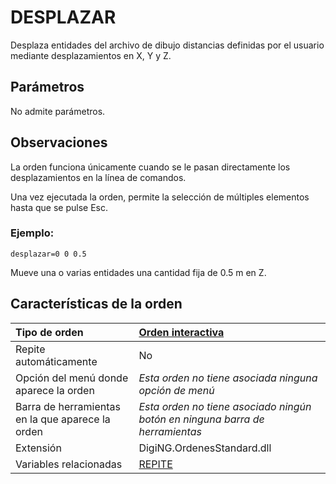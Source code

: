 # DESPLAZAR

Desplaza entidades del archivo de dibujo distancias definidas por el usuario mediante desplazamientos en X, Y y Z.

## Parámetros

No admite parámetros.

## Observaciones

La orden funciona únicamente cuando se le pasan directamente los desplazamientos en la línea de comandos.

Una vez ejecutada la orden, permite la selección de múltiples elementos hasta que se pulse Esc.

### Ejemplo:

`desplazar=0 0 0.5`

Mueve una o varias entidades una cantidad fija de 0.5 m en Z.

## Características de la orden

| Tipo de orden | [Orden interactiva](desplazar.md) |
| :--- | :--- |
| Repite automáticamente | No |
| Opción del menú donde aparece la orden | _Esta orden no tiene asociada ninguna opción de menú_ |
| Barra de herramientas en la que aparece la orden | _Esta orden no tiene asociado ningún botón en ninguna barra de herramientas_ |
| Extensión | DigiNG.OrdenesStandard.dll |
| Variables relacionadas | [REPITE](/digi3d-net/referencia/ventana-de-dibujo/variables/r/repite.md) |

